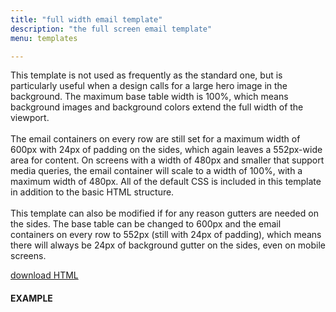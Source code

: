 ```yaml
---
title: "full width email template"
description: "the full screen email template"
menu: templates

---
```


This template is not used as frequently as the standard one, but is particularly useful when a design calls for a large hero image in the background. The maximum base table width is 100%, which means background images and background colors extend the full width of the viewport.<br><br>
The email containers on every row are still set for a maximum width of 600px with 24px of padding on the sides, which again leaves a 552px-wide area for content. On screens with a width of 480px and smaller that support media queries, the email container will scale to a width of 100%, with a maximum width of 480px. All of the default CSS is included in this template in addition to the basic HTML structure.<br><br>
This template can also be modified if for any reason gutters are needed on the sides. The base table can be changed to 600px and the email containers on every row to 552px (still with 24px of padding), which means there will always be 24px of background gutter on the sides, even on mobile screens.

<a class="button big promo" style="margin-bottom:32px;" target="_blank" href="https://drive.google.com/file/d/10EsPhNR_64FQqmwPqBw2ny8kwvR3B5G9/view?usp=sharing" download >download HTML</a>


#### EXAMPLE
<div class="example">
    <full-width-template></full-width-template>
</div>



<script>
class FullWidthTemplate extends HTMLElement {
  /**
   * Element Shadow Template
   * Went with ShadowDOM on this one for a graceful failure of nothing
   * and because very little if any is customizable.
   */
  get template() {
    let t = document.createElement("template");
    t.innerHTML = `
<head>
	<meta http-equiv="Content-Type" content="text/html; charset=UTF-8" />
	<meta name="viewport" content="width=device-width, initial-scale=1.0"/>
     <style>
       @import url( '/css/email/eds.css' )
     </style>
</head>
<body><center><table border="0" cellpadding="0" cellspacing="0" height="100%" width="100%"><tr><td align="center" valign="top" id="body-cell"><span class="preview-text"> &zwnj;&nbsp;&zwnj;&nbsp;&zwnj;&nbsp;&zwnj;&nbsp;&zwnj;&nbsp;&zwnj;&nbsp;&zwnj;&nbsp;&zwnj;&nbsp;&zwnj;&nbsp;&zwnj;&nbsp;&zwnj;&nbsp;&zwnj;&nbsp;&zwnj;&nbsp;&zwnj;&nbsp;&zwnj;&nbsp;&zwnj;&nbsp;&zwnj;&nbsp;&zwnj;&nbsp;&zwnj;&nbsp;&zwnj;&nbsp;&zwnj;&nbsp;&zwnj;&nbsp;&zwnj;&nbsp;&zwnj;&nbsp;&zwnj;&nbsp;&zwnj;&nbsp;&zwnj;&nbsp;&zwnj;&nbsp;&zwnj;&nbsp;&zwnj;&nbsp;&zwnj;&nbsp;&zwnj;&nbsp;&zwnj;&nbsp;&zwnj;&nbsp;&zwnj;&nbsp;&zwnj;&nbsp;&zwnj;&nbsp;&zwnj;&nbsp;&zwnj;&nbsp;&zwnj;&nbsp;&zwnj;&nbsp;&zwnj;&nbsp;&zwnj;&nbsp;&zwnj;&nbsp;&zwnj;&nbsp;&zwnj;&nbsp;&zwnj;&nbsp;&zwnj;&nbsp;&zwnj;&nbsp;&zwnj;&nbsp;&zwnj;&nbsp;&zwnj;&nbsp;&zwnj;&nbsp;&zwnj;&nbsp;&zwnj;&nbsp;&zwnj;&nbsp;&zwnj;&nbsp;&zwnj;&nbsp;&zwnj;&nbsp;&zwnj;&nbsp;&zwnj;&nbsp;&zwnj;&nbsp;&zwnj;&nbsp;&zwnj;&nbsp;&zwnj;&nbsp;&zwnj;&nbsp;&zwnj;&nbsp;&zwnj;&nbsp;&zwnj;&nbsp;&zwnj;&nbsp;&zwnj;&nbsp;&zwnj;&nbsp;&zwnj;&nbsp;&zwnj;&nbsp;&zwnj;&nbsp;&zwnj;&nbsp;&zwnj;&nbsp;&zwnj;&nbsp;&zwnj;&nbsp;&zwnj;&nbsp;&zwnj;&nbsp;&zwnj;&nbsp;&zwnj;&nbsp;&zwnj;&nbsp;&zwnj;&nbsp;&zwnj;&nbsp;&zwnj;&nbsp;&zwnj;&nbsp;&zwnj;&nbsp;&zwnj;&nbsp;&zwnj;&nbsp;&zwnj;&nbsp;&zwnj;&nbsp;&zwnj;&nbsp;&zwnj;&nbsp;&zwnj;&nbsp;&zwnj;&nbsp;&zwnj;&nbsp;&zwnj;&nbsp;&zwnj;&nbsp;&zwnj;&nbsp;&zwnj;&nbsp;&zwnj;&nbsp;&zwnj;&nbsp;&zwnj;&nbsp;&zwnj;&nbsp;&zwnj;&nbsp;&zwnj;&nbsp;&zwnj;&nbsp;&zwnj;&nbsp;&zwnj;&nbsp;&zwnj;&nbsp;&zwnj;&nbsp;&zwnj;&nbsp;&zwnj;&nbsp;&zwnj;&nbsp;&zwnj;&nbsp;&zwnj;&nbsp;&zwnj;&nbsp;&zwnj;&nbsp;&zwnj;&nbsp;&zwnj;&nbsp;&zwnj;&nbsp;&zwnj;&nbsp;&zwnj;&nbsp;&zwnj;&nbsp;&zwnj;&nbsp;&zwnj;&nbsp;&zwnj;&nbsp;&zwnj;&nbsp;&zwnj;&nbsp;&zwnj;&nbsp;&zwnj;&nbsp;&zwnj;&nbsp;&zwnj;&nbsp;&zwnj;&nbsp;&zwnj;&nbsp;&zwnj;&nbsp;&zwnj;&nbsp;&zwnj;&nbsp;&zwnj;&nbsp;&zwnj;&nbsp;&zwnj;&nbsp;&zwnj;&nbsp;&zwnj;&nbsp;&zwnj;&nbsp;&zwnj;&nbsp;&zwnj;&nbsp;&zwnj;&nbsp;&zwnj;&nbsp;&zwnj;&nbsp;&zwnj;&nbsp;&zwnj;&nbsp;&zwnj;&nbsp;&zwnj;&nbsp;&zwnj;&nbsp;</span><!--[if mso]><style type="text/css">body, table, td, h1, h2, h3, .p, a, .button-link{font-family: Tahoma, Arial, sans-serif !important;}h4, .serif{font-family: Georgia, serif !important;}</style><![endif]--><table border="0" cellpadding="0" cellspacing="0" width="100%" id="email-table"><tr><td align="center" valign="top" width="100%" id="header"><%@ include view='mccDynamicHeader' %></td></tr><tr><td align="center" valign="top" width="100%" class=""><table border="0" cellpadding="0" cellspacing="0" width="600" class="collapse"><tr><td align="center" valign="top" width="100%" class="">INSERT MODULE HERE</td></tr></table></td></tr><tr><td align="center" valign="top" width="100%" class=""><table border="0" cellpadding="0" cellspacing="0" width="600" class="collapse"><tr><td align="center" valign="top" width="100%" class="">INSERT MODULE HERE</td></tr></table></td></tr><tr><td align="center" valign="top" width="100%" class=""><table border="0" cellpadding="0" cellspacing="0" width="600" class="collapse"><tr><td align="center" valign="top" width="100%" class="">INSERT MODULE HERE</td></tr></table></td></tr><tr><td align="center" valign="top" width="100%" class=""><table border="0" cellpadding="0" cellspacing="0" width="600" class="collapse"><tr><td align="center" valign="top" width="100%" class="">INSERT MODULE HERE</td></tr></table></td></tr><tr><td align="center" valign="top" width="100%" class=""><table border="0" cellpadding="0" cellspacing="0" width="600" class="collapse"><tr><td align="center" valign="top" width="100%" class="">INSERT MODULE HERE</td></tr></table></td></tr><tr><td align="center" valign="top" width="100%" class=""> <table border="0" cellpadding="0" cellspacing="0" width="600" class="collapse"><tr><td align="center" valign="top" width="100%" class="terms"> <%@ include view='tos_digital_2019_10' %></td></tr></table></td></tr><tr><td align="center" valign="top" width="100%"> <table border="0" cellpadding="0" cellspacing="0" width="600" class="collapse"><tr><td align="center" valign="top" width="100%" id="footer"> <%@ include view='mccDynamicFooterLeftAligned' %></td></tr></table></td></tr></table></td></tr></table></center></body>
    `;
    return t;   
  }
  constructor() {
    super();
  }
  connectedCallback() {
    let clone = this.template.content.cloneNode(true);
    this.attachShadow({ mode: "open" });
    this.shadowRoot.appendChild(clone);
  }
} // end Class
customElements.define("full-width-template", FullWidthTemplate);
</script>
